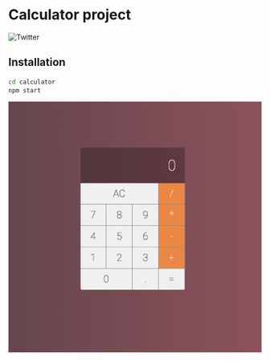 # Calculator project

![Twitter](https://img.shields.io/twitter/url/https/twitter.com/xjulices.svg?style=social)

## Installation

```bash
cd calculator
npm start
```

![Calculator image](/calculator/src/img/calculator_img.png)